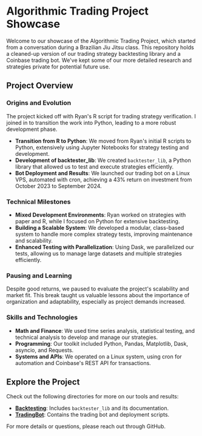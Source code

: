 # Algorithmic Trading Project Showcase

Welcome to our showcase of the Algorithmic Trading Project, which started from a conversation during a Brazilian Jiu Jitsu class. This repository holds a cleaned-up version of our trading strategy backtesting library and a Coinbase trading bot. We've kept some of our more detailed research and strategies private for potential future use.

## Project Overview

### Origins and Evolution

The project kicked off with Ryan's R script for trading strategy verification. I joined in to transition the work into Python, leading to a more robust development phase.

- **Transition from R to Python**: We moved from Ryan's initial R scripts to Python, extensively using Jupyter Notebooks for strategy testing and development.
- **Development of backtester_lib**: We created `backtester_lib`, a Python library that allowed us to test and execute strategies efficiently.
- **Bot Deployment and Results**: We launched our trading bot on a Linux VPS, automated with cron, achieving a 43% return on investment from October 2023 to September 2024.

### Technical Milestones

- **Mixed Development Environments**: Ryan worked on strategies with paper and R, while I focused on Python for extensive backtesting.
- **Building a Scalable System**: We developed a modular, class-based system to handle more complex strategy tests, improving maintenance and scalability.
- **Enhanced Testing with Parallelization**: Using Dask, we parallelized our tests, allowing us to manage large datasets and multiple strategies efficiently.

### Pausing and Learning

Despite good returns, we paused to evaluate the project's scalability and market fit. This break taught us valuable lessons about the importance of organization and adaptability, especially as project demands increased.

### Skills and Technologies

- **Math and Finance**: We used time series analysis, statistical testing, and technical analysis to develop and manage our strategies.
- **Programming**: Our toolkit included Python, Pandas, Matplotlib, Dask, asyncio, and Requests.
- **Systems and APIs**: We operated on a Linux system, using cron for automation and Coinbase's REST API for transactions.

## Explore the Project

Check out the following directories for more on our tools and results:

- **[Backtesting](./Backtesting/)**: Includes `backtester_lib` and its documentation.
- **[TradingBot](./TradingBot/)**: Contains the trading bot and deployment scripts.

For more details or questions, please reach out through GitHub.
